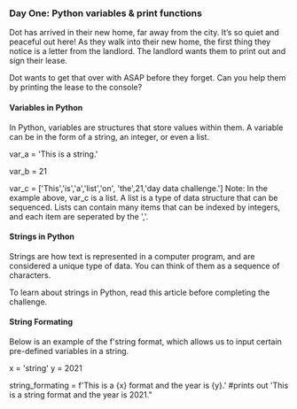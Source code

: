 ### Day One: Python variables & print functions

Dot has arrived in their new home, far away from the city. It’s so quiet and peaceful out here! As they walk into their new home, the first thing they notice is a letter from the landlord. The landlord wants them to print out and sign their lease.

Dot wants to get that over with ASAP before they forget. Can you help them by printing the lease to the console?

#### Variables in Python

In Python, variables are structures that store values within them. A variable can be in the form of a string, an integer, or even a list.

var_a = 'This is a string.'

var_b = 21

var_c = ['This','is','a','list','on', 'the',21,'day data challenge.']
Note: In the example above, var_c is a list. A list is a type of data structure that can be sequenced. Lists can contain many items that can be indexed by integers, and each item are seperated by the ','.

#### Strings in Python

Strings are how text is represented in a computer program, and are considered a unique type of data. You can think of them as a sequence of characters.

To learn about strings in Python, read this article before completing the challenge.

#### String Formating

Below is an example of the f'string format, which allows us to input certain pre-defined variables in a string.

x = 'string'
y = 2021

string_formating = f'This is a {x} format and the year is {y}.' #prints out 'This is a string format and the year is 2021."